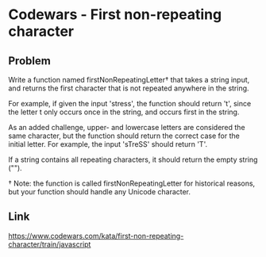 # Codewars - First non-repeating character

## Problem
Write a function named firstNonRepeatingLetter† that takes a string input, and returns the first character that is not repeated anywhere in the string.

For example, if given the input 'stress', the function should return 't', since the letter t only occurs once in the string, and occurs first in the string.

As an added challenge, upper- and lowercase letters are considered the same character, but the function should return the correct case for the initial letter. For example, the input 'sTreSS' should return 'T'.

If a string contains all repeating characters, it should return the empty string ("").

† Note: the function is called firstNonRepeatingLetter for historical reasons, but your function should handle any Unicode character.
## Link
https://www.codewars.com/kata/first-non-repeating-character/train/javascript
